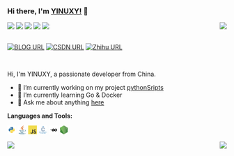 ### Hi there, I'm [YINUXY!](https://InfiniteYinux.github.io) 👋

<img align='right' src="https://github-readme-stats.vercel.app/api?username=InfiniteYinux&show_icons=true&theme=radical ">

<a href="http://wpa.qq.com/msgrd?v=3&uin=1154418252&site=qq&menu=yes">
  <img align="left" width="20px" src="https://raw.githubusercontent.com/InfiniteYinux/InfiniteYinux/master/assets/QQ.svg" />
</a>
<a href="https://t.me/yinuxy">
  <img align="left"width="20px" src="https://raw.githubusercontent.com/InfiniteYinux/InfiniteYinux/master/assets/Telegram.svg" />
</a>
<a href="mailto:yinuxy@qq.com">
  <img align="left"width="20px" src="https://raw.githubusercontent.com/InfiniteYinux/InfiniteYinux/master/assets/email.svg" />
</a>
<a href="https://music.163.com/#/user/home?id=641108605">
  <img align="left" width="20px" src="https://raw.githubusercontent.com/InfiniteYinux/InfiniteYinux/master/assets/music.ico" />
</a>
<a href="https://space.bilibili.com/335204769">
  <img align="left" width="20px" src="https://raw.githubusercontent.com/InfiniteYinux/InfiniteYinux/master/assets/bilibili.svg" />
</a>
<br />
<br />

[![BLOG URL](https://img.shields.io/twitter/url?color=FBBC05&label=BLOG&logo=HEXO&style=flat-square&url=https%3A%2F%2Fblog.yinuxy.com%2F)](https://blog.yinuxy.com/)
[![CSDN URL](https://img.shields.io/twitter/url?color=red&label=CSDN&logo=C&logoColor=white&style=flat-square&url=https%3A%2F%2Fblog.csdn.net%2Fu013854486)](https://blog.csdn.net/u013854486)
[![Zhihu URL](https://img.shields.io/twitter/url?color=blue&label=CSDN&logo=Zhihu&style=flat-square&url=https%3A%2F%2Fwww.zhihu.com%2Fpeople%2Fchang-yan-34-59)](https://www.zhihu.com/people/chang-yan-34-59)

<br />

Hi, I'm YINUXY, a passionate developer from China.

- 🔭 I’m currently working on my project [pythonSripts](https://github.com/InfiniteYinux/Python)
- 🌱 I’m currently learning Go & Docker
- 💬 Ask me about anything [here](https://github.com/InfiniteYinux/InfiniteYinux/issues)

**Languages and Tools:** 

<code><img height="20" src="https://raw.githubusercontent.com/github/explore/master/topics/python/python.png"></code>
<code><img height="20" src="https://raw.githubusercontent.com/github/explore/master/topics/java/java.png"></code>
<code><img height="20" src="https://raw.githubusercontent.com/github/explore/master/topics/javascript/javascript.png"></code>
<code><img height="20" src="https://raw.githubusercontent.com/github/explore/master/topics/c/c.png"></code>
<code><img height="20" src="https://raw.githubusercontent.com/github/explore/master/topics/go/go.png"></code>
<code><img height="20" src="https://raw.githubusercontent.com/github/explore/80688e429a7d4ef2fca1e82350fe8e3517d3494d/topics/nodejs/nodejs.png"></code>


<a href="https://github.com/InfiniteYinux/Python">
  <!-- Change the `github-readme-stats.anuraghazra1.vercel.app` to `github-readme-stats.vercel.app`  -->
  <img align="left" src="https://github-readme-stats.anuraghazra1.vercel.app/api/pin/?username=InfiniteYinux&repo=Python&theme=radical" />
</a>

<a href="https://github.com/InfiniteYinux/InfiniteYinux.github.io">
  <!-- Change the `github-readme-stats.anuraghazra1.vercel.app` to `github-readme-stats.vercel.app`  -->
  <img align="right" src="https://github-readme-stats.anuraghazra1.vercel.app/api/pin/?username=InfiniteYinux&repo=InfiniteYinux.github.io&theme=radical" />
</a>
